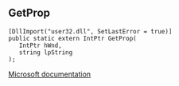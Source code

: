 ## GetProp

```
[DllImport("user32.dll", SetLastError = true)]
public static extern IntPtr GetProp(
   IntPtr hWnd,
   string lpString
);
```

[Microsoft documentation](TODO)
